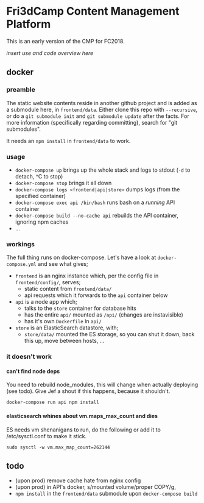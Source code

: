 # Fri3dCamp Content Management Platform


This is an early version of the CMP for FC2018.

_insert use and code overview here_

## docker

### preamble

The static website contents reside in another github project and is added as a submodule here, in `frontend/data`. Either clone this repo with `--recursive`, or do a `git submodule init` and `git submodule update` after the facts. For more information (specifically regarding committing), search for "git submodules".

It needs an `npm install` in `frontend/data` to work.

### usage

* `docker-compose up` brings up the whole stack and logs to stdout (`-d` to detach, ^C to stop)
* `docker-compose stop` brings it all down
* `docker-compose logs <frontend|api|store>` dumps logs (from the specified container)
* `docker-compose exec api /bin/bash` runs bash on a *running* API container
* `docker-compose build --no-cache api` rebuilds the API container, ignoring npm caches
* ...

### workings

The full thing runs on docker-compose. Let's have a look at `docker-compose.yml` and see what gives;

* `frontend` is an nginx instance which, per the config file in `frontend/config/`, serves;
  * static content from `frontend/data/`
  * api requests which it forwards to the `api` container below
* `api` is a node app which;
  * talks to the `store` container for database hits
  * has the entire `api/` mounted as `/api/` (changes are instavisible)
  * has it's own `Dockerfile` in `api/`
* `store` is an ElasticSearch datastore, with;
  * `store/data/` mounted the ES storage, so you can shut it down, back this up, move between hosts, ...

### it doesn't work

#### can't find node deps

You need to rebuild node_modules, this will change when actually deploying (see todo). Give Jef a shout if this happens, because it shouldn't.

`docker-compose run api npm install`

#### elasticsearch whines about vm.maps_max_count and dies

ES needs vm shenanigans to run, do the following or add it to /etc/sysctl.conf to make it stick.

`sudo sysctl -w vm.max_map_count=262144`

## todo
* (upon prod) remove cache hate from nginx config
* (upon prod) in API's docker, s/mounted volume/proper COPY/g,
* `npm install` in the `frontend/data` submodule upon `docker-compose build`
